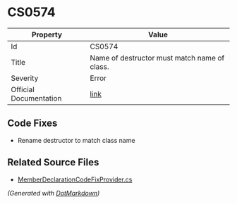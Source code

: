 # CS0574

| Property               | Value                                                             |
| ---------------------- | ----------------------------------------------------------------- |
| Id                     | CS0574                                                            |
| Title                  | Name of destructor must match name of class\.                     |
| Severity               | Error                                                             |
| Official Documentation | [link](http://docs.microsoft.com/en-us/dotnet/csharp/misc/cs0574) |

## Code Fixes

* Rename destructor to match class name

## Related Source Files

* [MemberDeclarationCodeFixProvider.cs](../../src/CodeFixes/CSharp/CodeFixes/MemberDeclarationCodeFixProvider.cs)

*\(Generated with [DotMarkdown](http://github.com/JosefPihrt/DotMarkdown)\)*
